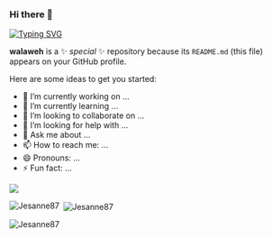 ### Hi there 👋
<a href="https://git.io/typing-svg"><img src="https://readme-typing-svg.herokuapp.com?font=Fira+Code&weight=900&size=34&duration=1&pause=1&color=F7B429&width=437&height=51&lines=%E1%B4%A1%CC%B5%E1%B4%87%CC%B5%CD%9F%CC%B5%CD%9F%CC%B5%CA%9F%CC%B5%CD%9F%CC%B5%CD%9F%CC%B5%E1%B4%84%CC%B5%CD%9F%CC%B5%CD%9F%CC%B5%E1%B4%8F%CC%B5%CD%9F%CC%B5%CD%9F%CC%B5%E1%B4%8D%CC%B5%CD%9F%CC%B5%CD%9F%CC%B5%E1%B4%87%CC%B5%CD%9F%CC%B5%CD%9F%CC%B5" alt="Typing SVG" /></a>
<p align="center">  


**walaweh** is a ✨ _special_ ✨ repository because its `README.md` (this file) appears on your GitHub profile.

Here are some ideas to get you started:

- 🔭 I’m currently working on ...
- 🌱 I’m currently learning ...
- 👯 I’m looking to collaborate on ...
- 🤔 I’m looking for help with ...
- 💬 Ask me about ...
- 📫 How to reach me: ...
- 😄 Pronouns: ...
- ⚡ Fun fact: ...

![](https://komarev.com/ghpvc/?username=Jesanne87&color=orange&style=for-the-badge)

<p><img align="left" src="https://github-readme-stats.vercel.app/api/top-langs?username=Jesanne87&show_icons=true&locale=en&layout=compact" alt="Jesanne87" /></p>


<p>&nbsp;<img align="center" src="https://github-readme-stats.vercel.app/api?username=Jesanne87&show_icons=true&locale=en" alt="Jesanne87" /></p>


<p><img align="center" src="https://github-readme-streak-stats.herokuapp.com/?user=Jesanne87&" alt="Jesanne87" /></p>
